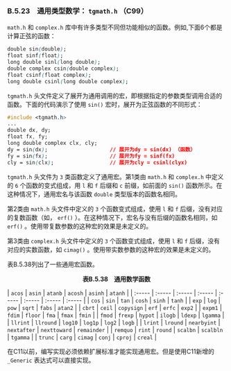 ### B.5.23　通用类型数学： `tgmath.h` （C99）

`math.h` 和 `complex.h` 库中有许多类型不同但功能相似的函数。例如,下面6个都是计算正弦的函数：

```css
double sin(double);
float sinf(float);
long double sinl(long double);
double complex csin(double complex);
float csinf(float complex);
long double csinl(long double complex);
```

`tgmath.h` 头文件定义了展开为通用调用的宏，即根据指定的参数类型调用合适的函数。下面的代码演示了使用 `sin()` 宏时，展开为正弦函数的不同形式：

```css
#include <tgmath.h>
...
double dx, dy;
float fx, fy;
long double complex clx, cly;
dy = sin(dx);                    // 展开为dy = sin(dx) （函数）
fy = sin(fx);                    // 展开为fy = sinf(fx)
cly = sin(clx);                  // 展开为cly = csinl(clyx)
```

`tgmath.h` 头文件为 `3` 类函数定义了通用宏。第1类由 `math.h` 和 `complex.h` 中定义的 `6` 个函数的变式组成，用 `l` 和 `f` 后缀和 `c` 前缀，如前面的 `sin()` 函数所示。在这种情况下，通用宏名与该函数 `double` 类型版本的函数名相同。

第2类由 `math.h` 头文件中定义的 `3` 个函数变式组成，使用 `l` 和 `f` 后缀，没有对应的复数函数（如， `erf()` ）。在这种情况下，宏名与没有后缀的函数名相同，如 `erf()` 。使用带复数参数的这种宏的效果是未定义的。

第3类由 `complex.h` 头文件中定义的 `3` 个函数变式组成，使用 `l` 和 `f` 后缀，没有对应的实数函数，如 `cimag()` 。使用带实数参数的这种宏的效果是未定义的。

表B.5.38列出了一些通用宏函数。

<center class="my_markdown"><b class="my_markdown">表B.5.38　通用数学函数</b></center>

| `acos` | `asin` | `atanb` | `acosh` | `asinh` | `atanh` |
| :-----  | :-----  | :-----  | :-----  | :-----  | :-----  | :-----  | :-----  |
| `cos` | `sin` | `tan` | `cosh` | `sinh` | `tanh` |
| `exp` | `log` | `pow` | `sqrt` | `fabs` | `atan2` |
| `cbrt` | `ceil` | `copysign` | `erf` | `erfc` | `exp2` |
| `expm1` | `fdim` | `floor` | `fma` | `fmax` | `fmin` |
| `fmod` | `frexp` | `hypot` | `ilogb` | `ldexp` | `lgamma` |
| `llrint` | `llround` | `log10` | `log1p` | `log2` | `logb` |
| `lrint` | `lround` | `nearbyint` | `nextafter` | `nexttoward` | `remainder` |
| `remquo` | `rint` | `round` | `scalbn` | `scalbln` | `tgamma` |
| `trunc` | `carg` | `cimag` | `conj` | `cproj` | `creal` |

在C11以前，编写实现必须依赖扩展标准才能实现通用宏。但是使用C11新增的 `_Generic` 表达式可以直接实现。

